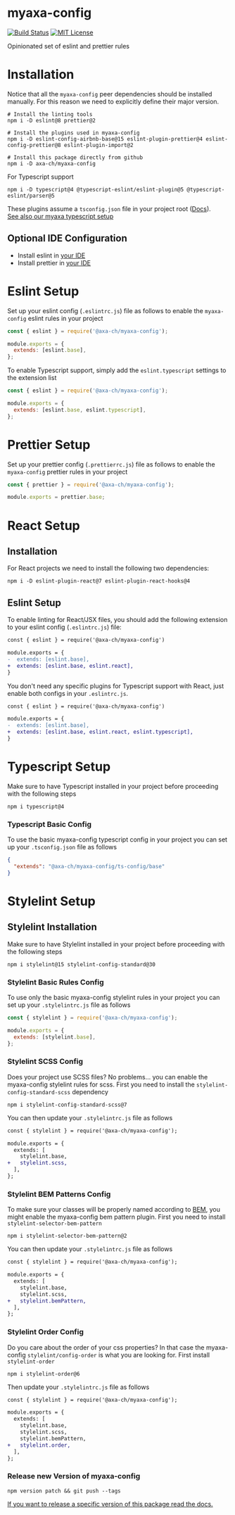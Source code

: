 # myaxa-config

[![Build Status][ci-image]][ci-url]
[![MIT License][license-image]][license-url]

Opinionated set of eslint and prettier rules

# Installation

Notice that all the `myaxa-config` peer dependencies should be installed manually. For this reason we need to explicitly define their major version.

```shell
# Install the linting tools
npm i -D eslint@8 prettier@2

# Install the plugins used in myaxa-config
npm i -D eslint-config-airbnb-base@15 eslint-plugin-prettier@4 eslint-config-prettier@8 eslint-plugin-import@2

# Install this package directly from github
npm i -D axa-ch/myaxa-config
```

For Typescript support

```shell
npm i -D typescript@4 @typescript-eslint/eslint-plugin@5 @typescript-eslint/parser@5
```

These plugins assume a `tsconfig.json` file in your project root ([Docs](https://www.typescriptlang.org/docs/handbook/tsconfig-json.html)).
<br/>
[See also our myaxa typescript setup](https://github.com/axa-ch/myaxa-config#typescript-setup)

## Optional IDE Configuration

- Install eslint in [your IDE](https://eslint.org/docs/user-guide/integrations)
- Install prettier in [your IDE](https://prettier.io/docs/en/editors.html)

# Eslint Setup

Set up your eslint config (`.eslintrc.js`) file as follows to enable the `myaxa-config` eslint rules in your project

```js
const { eslint } = require('@axa-ch/myaxa-config');

module.exports = {
  extends: [eslint.base],
};
```

To enable Typescript support, simply add the `eslint.typescript` settings to the extension list

```js
const { eslint } = require('@axa-ch/myaxa-config');

module.exports = {
  extends: [eslint.base, eslint.typescript],
};
```

# Prettier Setup

Set up your prettier config (`.prettierrc.js`) file as follows to enable the `myaxa-config` prettier rules in your project

```js
const { prettier } = require('@axa-ch/myaxa-config');

module.exports = prettier.base;
```

# React Setup

## Installation

For React projects we need to install the following two dependencies:

```shell
npm i -D eslint-plugin-react@7 eslint-plugin-react-hooks@4
```

## Eslint Setup

To enable linting for React/JSX files, you should add the following extension to your eslint config (`.eslintrc.js`) file:

```diff
const { eslint } = require('@axa-ch/myaxa-config')

module.exports = {
-  extends: [eslint.base],
+  extends: [eslint.base, eslint.react],
}
```

You don't need any specific plugins for Typescript support with React, just enable both configs in your `.eslintrc.js`.

```diff
const { eslint } = require('@axa-ch/myaxa-config')

module.exports = {
-  extends: [eslint.base],
+  extends: [eslint.base, eslint.react, eslint.typescript],
}
```

# Typescript Setup

Make sure to have Typescript installed in your project before proceeding with the following steps

```shell
npm i typescript@4
```

### Typescript Basic Config

To use the basic myaxa-config typescript config in your project you can set up your `.tsconfig.json` file as follows

```json
{
  "extends": "@axa-ch/myaxa-config/ts-config/base"
}
```

# Stylelint Setup

## Stylelint Installation

Make sure to have Stylelint installed in your project before proceeding with the following steps

```shell
npm i stylelint@15 stylelint-config-standard@30
```

### Stylelint Basic Rules Config

To use only the basic myaxa-config stylelint rules in your project you can set up your `.stylelintrc.js` file as follows

```js
const { stylelint } = require('@axa-ch/myaxa-config');

module.exports = {
  extends: [stylelint.base],
};
```

### Stylelint SCSS Config

Does your project use SCSS files? No problems... you can enable the myaxa-config stylelint rules for scss.
First you need to install the `stylelint-config-standard-scss` dependency

```shell
npm i stylelint-config-standard-scss@7
```

You can then update your `.stylelintrc.js` file as follows

```diff
const { stylelint } = require('@axa-ch/myaxa-config');

module.exports = {
  extends: [
    stylelint.base,
+   stylelint.scss,
  ],
};
```

### Stylelint BEM Patterns Config

To make sure your classes will be properly named according to [BEM](http://getbem.com/), you might enable the myaxa-config bem pattern plugin.
First you need to install `stylelint-selector-bem-pattern`

```shell
npm i stylelint-selector-bem-pattern@2
```

You can then update your `.stylelintrc.js` file as follows

```diff
const { stylelint } = require('@axa-ch/myaxa-config');

module.exports = {
  extends: [
    stylelint.base,
    stylelint.scss,
+   stylelint.bemPattern,
  ],
};
```

### Stylelint Order Config

Do you care about the order of your css properties? In that case the myaxa-config `stylelint/config-order` is what you are looking for.
First install `stylelint-order`

```shell
npm i stylelint-order@6
```

Then update your `.stylelintrc.js` file as follows

```diff
const { stylelint } = require('@axa-ch/myaxa-config');

module.exports = {
  extends: [
    stylelint.base,
    stylelint.scss,
    stylelint.bemPattern,
+   stylelint.order,
  ],
};
```

### Release new Version of myaxa-config

```shell
npm version patch && git push --tags
```

[If you want to release a specific version of this package read the docs.](https://docs.npmjs.com/cli/v8/commands/npm-version)

[ci-image]: https://img.shields.io/github/actions/workflow/status/axa-ch/myaxa-config/ci.yml?style=flat-square&branch=main
[ci-url]: https://github.com/axa-ch/myaxa-config/actions
[license-image]: http://img.shields.io/badge/license-MIT-000000.svg?style=flat-square
[license-url]: LICENSE
